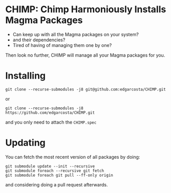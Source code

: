 # CHIMP: Chimp Harmoniously Installs Magma Packages

- Can keep up with all the Magma packages on your system?
- and their dependencies?
- Tired of having of managing them one by one?

Then look no further, CHIMP will manage all your Magma packages for you.

# Installing


```
git clone --recurse-submodules -j8 git@github.com:edgarcosta/CHIMP.git
```
or
```
git clone --recurse-submodules -j8 https://github.com/edgarcosta/CHIMP.git
```

and you only need to attach the `CHIMP.spec`


# Updating

You can fetch the most recent version of all packages by doing:
```
git submodule update --init --recursive
git submodule foreach --recursive git fetch
git submodule foreach git pull --ff-only origin
```
and considering doing a pull request afterwards.
